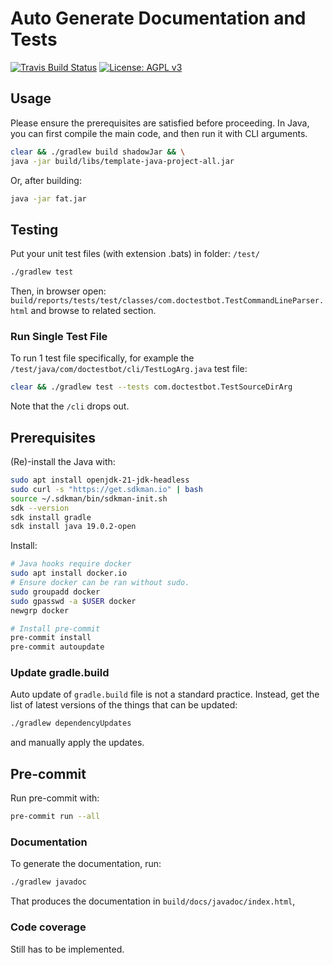# Auto Generate Documentation and Tests

[![Travis Build Status](https://img.shields.io/travis/a-t-0/shell_unit_testing_template.svg)](https://travis-ci.org/a-t-0/shell_unit_testing_template)
[![License: AGPL v3](https://img.shields.io/badge/License-AGPL_v3-blue.svg)](https://www.gnu.org/licenses/agpl-3.0)

## Usage

Please ensure the prerequisites are satisfied before proceeding.
In Java, you can first compile the main code, and then run it with CLI arguments.

```sh
clear && ./gradlew build shadowJar && \
java -jar build/libs/template-java-project-all.jar
```

Or, after building:

```sh
java -jar fat.jar
```

## Testing

Put your unit test files (with extension .bats) in folder: `/test/`

```sh
./gradlew test
```

Then, in browser open:
`build/reports/tests/test/classes/com.doctestbot.TestCommandLineParser.html`
and browse to related section.

### Run Single Test File

To run 1 test file specifically, for example the
`/test/java/com/doctestbot/cli/TestLogArg.java` test file:

```sh
clear && ./gradlew test --tests com.doctestbot.TestSourceDirArg
```

Note that the `/cli` drops out.

## Prerequisites

(Re)-install the Java with:

```sh
sudo apt install openjdk-21-jdk-headless
sudo curl -s "https://get.sdkman.io" | bash
source ~/.sdkman/bin/sdkman-init.sh
sdk --version
sdk install gradle
sdk install java 19.0.2-open
```

Install:

```sh
# Java hooks require docker
sudo apt install docker.io
# Ensure docker can be ran without sudo.
sudo groupadd docker
sudo gpasswd -a $USER docker
newgrp docker

# Install pre-commit
pre-commit install
pre-commit autoupdate
```

### Update gradle.build

Auto update of `gradle.build` file is not a standard practice. Instead, get
the list of latest versions of the things that can be updated:

```sh
./gradlew dependencyUpdates
```

and manually apply the updates.

## Pre-commit

Run pre-commit with:

```sh
pre-commit run --all
```

### Documentation

To generate the documentation, run:

```sh
./gradlew javadoc
```

That produces the documentation in `build/docs/javadoc/index.html`,

### Code coverage

Still has to be implemented.
